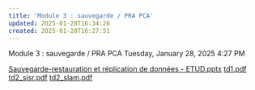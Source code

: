 ```yaml
---
title: 'Module 3 : sauvegarde / PRA PCA'
updated: 2025-01-28T16:34:26
created: 2025-01-28T16:27:51
---
```


Module 3 : sauvegarde / PRA PCA
Tuesday, January 28, 2025
4:27 PM

[Sauvegarde-restauration et réplication de données - ETUD.pptx](resources/4f7815bcd348474e9263c939bccf5ddb.pptx)
[td1.pdf](resources/5258925e6d3e4f219d5aca869c11a86e.pdf)
[td2_sisr.pdf](resources/1f3afe280a8449e7998ac400a3eb4dfb.pdf)
[td2_slam.pdf](resources/5324e94c24424acca4717324b3be45ad.pdf)

